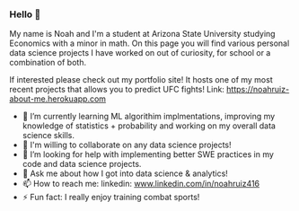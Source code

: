### Hello 👋

My name is Noah and I'm a student at Arizona State University studying Economics with a minor in math. On this page you will find various personal data science projects I have worked on out of curiosity, for school or a combination of both.

If interested please check out my portfolio site! It hosts one of my most recent projects that allows you to predict UFC fights!
Link: https://noahruiz-about-me.herokuapp.com

- 🌱 I’m currently learning ML algorithim implmentations, improving my knowledge of statistics + probability and working on my overall data science skills.
- 👯 I'm willing to collaborate on any data science projects!
- 🤔 I’m looking for help with implementing better SWE practices in my code and data science projects.
- 💬 Ask me about how I got into data science & analytics!
- 📫 How to reach me: linkedin: www.linkedin.com/in/noahruiz416
- ⚡ Fun fact: I really enjoy training combat sports!


